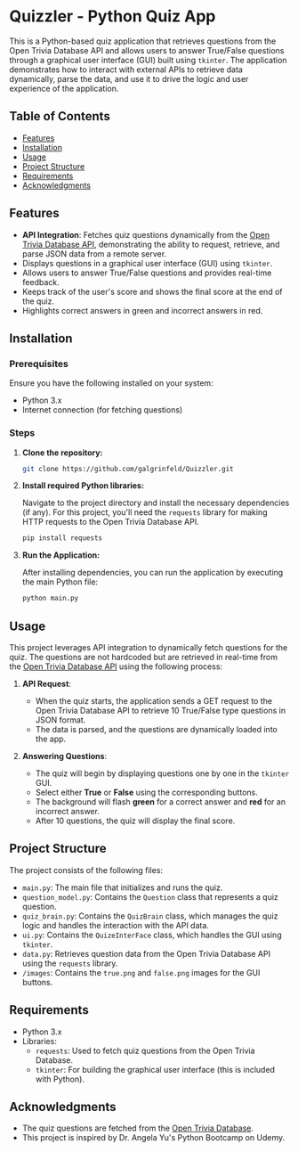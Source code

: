 # Quizzler - Python Quiz App

This is a Python-based quiz application that retrieves questions from the Open Trivia Database API and allows users to answer True/False questions through a graphical user interface (GUI) built using `tkinter`. The application demonstrates how to interact with external APIs to retrieve data dynamically, parse the data, and use it to drive the logic and user experience of the application.

## Table of Contents

- [Features](#features)
- [Installation](#installation)
- [Usage](#usage)
- [Project Structure](#project-structure)
- [Requirements](#requirements)
- [Acknowledgments](#acknowledgments)

## Features

- **API Integration**: Fetches quiz questions dynamically from the [Open Trivia Database API](https://opentdb.com/), demonstrating the ability to request, retrieve, and parse JSON data from a remote server.
- Displays questions in a graphical user interface (GUI) using `tkinter`.
- Allows users to answer True/False questions and provides real-time feedback.
- Keeps track of the user's score and shows the final score at the end of the quiz.
- Highlights correct answers in green and incorrect answers in red.

## Installation

### Prerequisites

Ensure you have the following installed on your system:
- Python 3.x
- Internet connection (for fetching questions)

### Steps

1. **Clone the repository:**

    ```bash
    git clone https://github.com/galgrinfeld/Quizzler.git
    ```

2. **Install required Python libraries:**

    Navigate to the project directory and install the necessary dependencies (if any). For this project, you'll need the `requests` library for making HTTP requests to the Open Trivia Database API.

    ```bash
    pip install requests
    ```

3. **Run the Application:**

    After installing dependencies, you can run the application by executing the main Python file:

    ```bash
    python main.py
    ```

## Usage

This project leverages API integration to dynamically fetch questions for the quiz. The questions are not hardcoded but are retrieved in real-time from the [Open Trivia Database API](https://opentdb.com/) using the following process:

1. **API Request**:
    - When the quiz starts, the application sends a GET request to the Open Trivia Database API to retrieve 10 True/False type questions in JSON format.
    - The data is parsed, and the questions are dynamically loaded into the app.

2. **Answering Questions**:
    - The quiz will begin by displaying questions one by one in the `tkinter` GUI.
    - Select either **True** or **False** using the corresponding buttons.
    - The background will flash **green** for a correct answer and **red** for an incorrect answer.
    - After 10 questions, the quiz will display the final score.

## Project Structure

The project consists of the following files:

- `main.py`: The main file that initializes and runs the quiz.
- `question_model.py`: Contains the `Question` class that represents a quiz question.
- `quiz_brain.py`: Contains the `QuizBrain` class, which manages the quiz logic and handles the interaction with the API data.
- `ui.py`: Contains the `QuizeInterFace` class, which handles the GUI using `tkinter`.
- `data.py`: Retrieves question data from the Open Trivia Database API using the `requests` library.
- `/images`: Contains the `true.png` and `false.png` images for the GUI buttons.

## Requirements

- Python 3.x
- Libraries:
  - `requests`: Used to fetch quiz questions from the Open Trivia Database.
  - `tkinter`: For building the graphical user interface (this is included with Python).

## Acknowledgments

- The quiz questions are fetched from the [Open Trivia Database](https://opentdb.com/).
- This project is inspired by Dr. Angela Yu's Python Bootcamp on Udemy.

